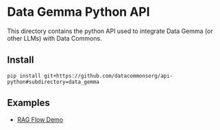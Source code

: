 # Data Gemma Python API

This directory contains the python API used to integrate Data Gemma (or other
LLMs) with Data Commons.

## Install

```
pip install git+https://github.com/datacommonsorg/api-python#subdirectory=data_gemma
```

## Examples

* [RAG Flow Demo](link)
